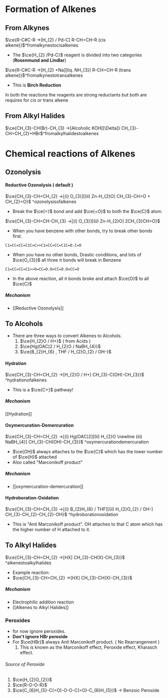 # Formation of Alkenes

## From Alkynes
$\ce{R-C#C-R ->[H_{2} / Pd-C] R-CH=CH-R (cis alkene)}$^fromalkynestocisalkenes
- The $\ce{H_{2} /Pd-C}$ reagent is divided into two categories (**Rosenmund and Lindlar**)

$\ce{R-C#C-R ->[H_{2} +Na][liq. NH_{3}] R-CH=CH-R (trans alkene)}$^fromalkynestotransalkenes
- This is **Birch Reduction**

In both the reactions the reagents are strong reductants but both are requires for cis or trans alkene

## From Alkyl Halides
$\ce{CH_{3}-CH(Br)-CH_{3} ->[Alcoholic KOH][\Delta]} CH_{3}-CH=CH_{2}+HBr$^fromalkylhalidestoalkenes


# Chemical reactions of Alkenes

## Ozonolysis

#### Reductive Ozonolysis ( default )
$\ce{CH_{3}-CH=CH_{2} ->[(i) O_{3}][(ii) Zn-H_{2}O] CH_{3}-CH=O + CH_{2}=O}$ ^ozonolysisofalkenes
- Break the $\ce{=}$ bond and add $\ce{=O}$ to both the $\ce{C}$ atom.

$\ce{CH_{3}-CH=CH-CH_{3} ->[(i) O_{3}][(ii) Zn-H_{2}O] 2CH_{3}CH=O}$

- When you have benzene with other bonds, try to break other bonds first.
```smiles
C1=CC=CC=C1C=C>>C1=CC=CC=C1C=O.C=O
```
- When you have no other bonds, Drastic conditions, and lots of $\ce{O_{3}}$ all three $\pi$ bonds will break in Benzene
```smiles
C1=CC=CC=C1>>O=CC=O.O=CC=O.O=CC=O
```
- In the above reaction, all $\pi$ bonds broke and attach $\ce{O}$ to all $\ce{C}$
##### Mechanism
- [[Reductive Ozonolysis]]
## To Alcohols
- There are three ways to convert Alkenes to Alcohols.
  1. $\ce{H_{2}O / H+}$ ( from Acids )
  2. $\ce{Hg(OAC)2 / H_{2}O / NaBH_{4}}$
  3. $\ce{B_{2}H_{6} , THF / H_{2}O_{2} / OH-}$

#### Hydration
$\ce{CH_{3}-CH=CH_{2} ->[H_{2}O / H+] CH_{3}-C(OH)-CH_{3}}$ ^hydrationofalkenes
- This is a $\ce{C+}$ pathway!
##### Mechanism
[[Hydration]]

#### Oxymercuration-Demercuration


$\ce{CH_{3}-CH=CH_{2} ->[(i) Hg(OAC)2][(ii) H_{2}O \newline (iii) NaBH_{4}] CH_{3}-CH(OH)-CH_{3}}$ ^oxymercurationdemercuration

- $\ce{OH}$ always attaches to the $\ce{C}$ which has the lower number of $\ce{H}$ attached
- Also called "Marconikoff product"
##### Mechanism
- [[oxymercuration-demercuration]]

#### Hydroboration-Oxidation
$\ce{CH_{3}-CH=CH_{3} ->[(i) B_{2}H_{6} / THF][(ii) H_{2}O_{2} / OH-] CH_{3}-CH_{2}-CH_{2}-OH}$ ^hydroborationoxidation
- This is "Anti Marconikoff product". OH attaches to that C atom which has the higher number of H attached to it.

## To Alkyl Halides

$\ce{CH_{3}-CH=CH_{2} ->[HX] CH_{3}-CH(X)-CH_{3}}$ ^alkenestoalkylhalides

- Example reaction:
- $\ce{CH_{3}-CH=CH_{2} ->[HX] CH_{3}-CH(X)-CH_{3}}$ 
##### Mechanism
- Electrophilic addition reaction
- [[Alkenes to Alkyl Halides]]


### Peroxides
- for now ignore peroxides.
- **Don't ignore HBr peroxide**
- For $\ce{HBr}$ always Anti Marconikoff product. ( No Rearrangement )
  1. This is known as the Marconikoff effect, Peroxide effect, Kharasch effect.
###### Source of Peroxide
1. $\ce{H_{2}O_{2}}$
2. $\ce{R-O-O-R}$
3. $\ce{C_{6}H_{5}-C(=O)-O-O-C(=O)-C_{6}H_{5}}$ -> Benzoic Peroxide
